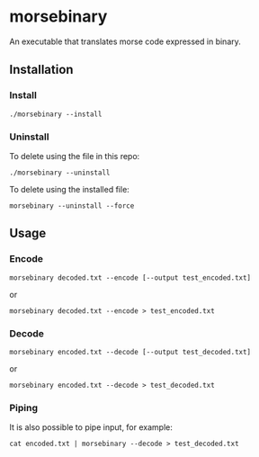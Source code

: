 # morsebinary

An executable that translates morse code expressed in binary.

## Installation
### Install

```commandline
./morsebinary --install
```

### Uninstall

To delete using the file in this repo:
```commandline
./morsebinary --uninstall
```

To delete using the installed file:
```commandline
morsebinary --uninstall --force
```

## Usage

### Encode

```commandline
morsebinary decoded.txt --encode [--output test_encoded.txt]
```

or
```commandline
morsebinary decoded.txt --encode > test_encoded.txt
```

### Decode

```commandline
morsebinary encoded.txt --decode [--output test_decoded.txt]
```
or
```commandline
morsebinary encoded.txt --decode > test_decoded.txt
```

### Piping

It is also possible to pipe input, for example:
```commandline
cat encoded.txt | morsebinary --decode > test_decoded.txt
```
